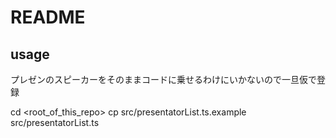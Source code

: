 # README

## usage

プレゼンのスピーカーをそのままコードに乗せるわけにいかないので一旦仮で登録

cd <root_of_this_repo>
cp src/presentatorList.ts.example src/presentatorList.ts
